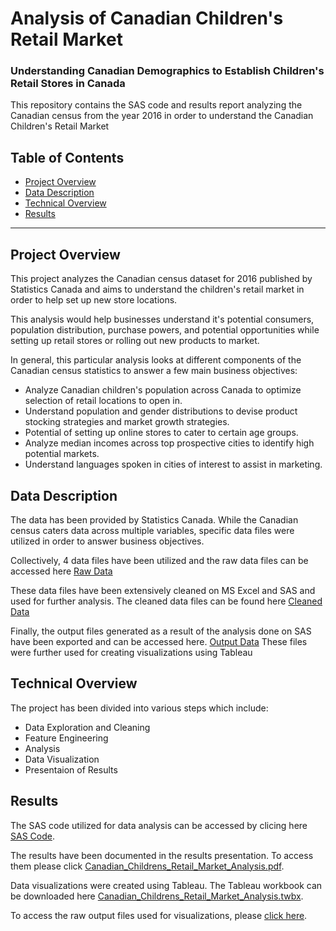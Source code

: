 # Analysis of Canadian Children's Retail Market
### Understanding Canadian Demographics to Establish Children's Retail Stores in Canada

This repository contains the SAS code and results report analyzing the Canadian census from the year 2016 in order to understand the Canadian Children's Retail Market


## Table of Contents

- [Project Overview](#projectoverview)
- [Data Description](#datadescription)
- [Technical Overview](#technicaloverview)
- [Results](#results)

***

<a id='projectoverview'></a>
## Project Overview

This project analyzes the Canadian census dataset for 2016 published by Statistics Canada and aims to understand the children's retail market in order to help set up new store locations.

This analysis would help businesses understand it's potential consumers, population distribution, purchase powers, and potential opportunities while setting up retail stores or rolling out new products to market.

In general, this particular analysis looks at different components of the Canadian census statistics to answer a few main business objectives:

* Analyze Canadian children's population across Canada to optimize selection of retail locations to open in. 
* Understand population and gender distributions to devise product stocking strategies and market growth strategies. 
* Potential of setting up online stores to cater to certain age groups.
* Analyze median incomes across top prospective cities to identify high potential markets.
* Understand languages spoken in cities of interest to assist in marketing. 

<a id='datadescription'></a>
## Data Description

The data has been provided by Statistics Canada. While the Canadian census caters data across multiple variables, specific data files were utilized in order to answer business objectives.

Collectively, 4 data files have been utilized and the raw data files can be accessed here [Raw Data](https://github.com/ankit-dhall/canadian_children_retail_market_analysis/tree/main/raw_data)

These data files have been extensively cleaned on MS Excel and SAS and used for further analysis. The cleaned data files can be found here [Cleaned Data](https://github.com/ankit-dhall/canadian_children_retail_market_analysis/tree/main/cleaned_data)

Finally, the output files generated as a result of the analysis done on SAS have been exported and can be accessed here. [Output Data](https://github.com/ankit-dhall/canadian_children_retail_market_analysis/tree/main/output_data)
These files were further used for creating visualizations using Tableau

<a id='technicaloverview'></a>
## Technical Overview

The project has been divided into various steps which include:
* Data Exploration and Cleaning
* Feature Engineering
* Analysis
* Data Visualization
* Presentaion of Results

<a id='results'></a>
## Results

The SAS code utilized for data analysis can be accessed by clicing here [SAS Code](https://github.com/HShamilSamsudeen/Business_Startup_Analytics/blob/main/Canadian_Childrens_Retail_Market_Analysis.sas).

The results have been documented in the results presentation. To access them please click [Canadian_Childrens_Retail_Market_Analysis.pdf](https://github.com/HShamilSamsudeen/Business_Startup_Analytics/blob/main/Canadian%20Children's%20Retail%20Market%20Analysis.pdf).

Data visualizations were created using Tableau. The Tableau workbook can be downloaded here [Canadian_Childrens_Retail_Market_Analysis.twbx](https://github.com/HShamilSamsudeen/Business_Startup_Analytics/blob/main/Canadian_Childrens_Retail_Market_Analysis.twbx).

To access the raw output files used for visualizations, please [click here](https://github.com/HShamilSamsudeen/Business_Startup_Analytics/tree/main/output_data).
